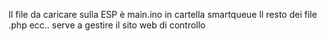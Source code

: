 Il file da caricare sulla ESP è main.ino in cartella smartqueue
Il resto dei file .php ecc.. serve a gestire il sito web di controllo

